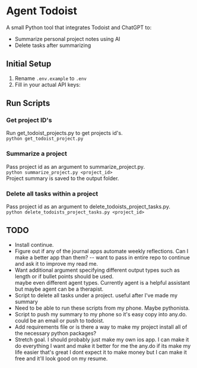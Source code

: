 # Agent Todoist

A small Python tool that integrates Todoist and ChatGPT to:
- Summarize personal project notes using AI
- Delete tasks after summarizing

## Initial Setup
1. Rename `.env.example` to `.env`
2. Fill in your actual API keys:

## Run Scripts

### Get project ID's
Run get_todoist_projects.py to get projects id's.<br>
`python get_todoist_project.py`

### Summarize a project
Pass project id as an argument to summarize_project.py.<br>
`python summarize_project.py <project_id>`<br>
Project summary is saved to the output folder.

### Delete all tasks within a project
Pass project id as an argument to delete_todoists_project_tasks.py.<br>
`python delete_todoists_project_tasks.py <project_id>`<br>

## TODO 
- Install continue.
- Figure out if any of the journal apps automate weekly reflections. Can I make a better app than them?
-- want to pass in entire repo to continue and ask it to improve my read me.
- Want additional argument specifying different output types such as length or if bullet points should be used.<br>
  maybe even different agent types. Currently agent is a helpful assistant but maybe agent can be a therapist.
- Script to delete all tasks under a project. useful after I've made my summary
- Need to be able to run these scripts from my phone. Maybe pythonista.
- Script to push my summary to my phone so it's easy copy into any.do. could be an email or push to todoist.
- Add requirements file or is there a way to make my project install all of the necessary python packages?
- Stretch goal. I should probably just make my own ios app. I can make it do everything I want and make it better for me the any.do
  if its make my life easier that's great I dont expect it to make money but I can make it free and it'll look good on my resume.





